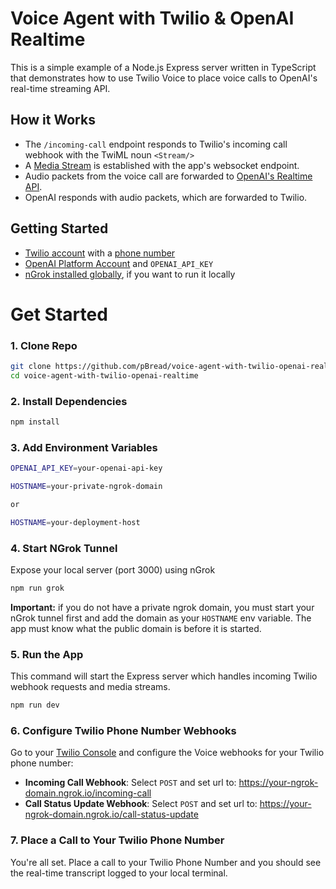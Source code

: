 # Voice Agent with Twilio & OpenAI Realtime

This is a simple example of a Node.js Express server written in TypeScript that demonstrates how to use Twilio Voice to place voice calls to OpenAI's real-time streaming API.

## How it Works

- The `/incoming-call` endpoint responds to Twilio's incoming call webhook with the TwiML noun `<Stream/>`
- A [Media Stream](https://www.twilio.com/docs/voice/media-streams) is established with the app's websocket endpoint.
- Audio packets from the voice call are forwarded to [OpenAI's Realtime API](https://platform.openai.com/docs/guides/realtime/overview).
- OpenAI responds with audio packets, which are forwarded to Twilio.

## Getting Started

- [Twilio account](https://www.twilio.com/try-twilio) with a [phone number](https://help.twilio.com/articles/223135247-How-to-Search-for-and-Buy-a-Twilio-Phone-Number-from-Console)
- [OpenAI Platform Account](https://platform.openai.com/signup) and `OPENAI_API_KEY`
- [nGrok installed globally](https://ngrok.com/docs/getting-started/), if you want to run it locally

# Get Started

### 1. Clone Repo

```bash
git clone https://github.com/pBread/voice-agent-with-twilio-openai-realtime
cd voice-agent-with-twilio-openai-realtime
```

### 2. Install Dependencies

```bash
npm install
```

### 3. Add Environment Variables

```bash
OPENAI_API_KEY=your-openai-api-key
```

```bash
HOSTNAME=your-private-ngrok-domain

or

HOSTNAME=your-deployment-host
```

### 4. Start NGrok Tunnel

Expose your local server (port 3000) using nGrok

```bash
npm run grok
```

<b>Important:</b> if you do not have a private ngrok domain, you must start your nGrok tunnel first and add the domain as your `HOSTNAME` env variable. The app must know what the public domain is before it is started.

### 5. Run the App

This command will start the Express server which handles incoming Twilio webhook requests and media streams.

```bash
npm run dev
```

### 6. Configure Twilio Phone Number Webhooks

Go to your [Twilio Console](https://console.twilio.com/) and configure the Voice webhooks for your Twilio phone number:

- <b>Incoming Call Webhook</b>: Select `POST` and set url to: https://your-ngrok-domain.ngrok.io/incoming-call
- <b>Call Status Update Webhook</b>: Select `POST` and set url to: https://your-ngrok-domain.ngrok.io/call-status-update

### 7. Place a Call to Your Twilio Phone Number

You're all set. Place a call to your Twilio Phone Number and you should see the real-time transcript logged to your local terminal.

